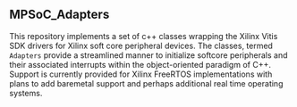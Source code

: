 ## MPSoC_Adapters

This repository implements a set of c++ classes wrapping the Xilinx Vitis SDK drivers for Xilinx soft core peripheral
devices. The classes, termed `Adapters` provide a streamlined manner to initialize softcore peripherals and 
their associated interrupts within the object-oriented paradigm of C++. Support is currently provided for Xilinx FreeRTOS
implementations with plans to add baremetal support and perhaps additional real time operating systems.


